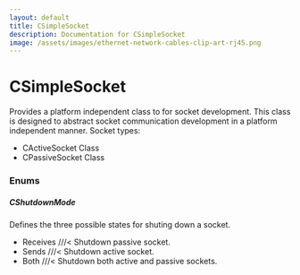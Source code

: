 ```yaml
---
layout: default
title: CSimpleSocket
description: Documentation for CSimpleSocket
image: /assets/images/ethernet-network-cables-clip-art-rj45.png
---
```

# CSimpleSocket
Provides a platform independent class to for socket development. This class is designed to abstract socket communication development in a
platform independent manner. Socket types:
- CActiveSocket Class
- CPassiveSocket Class

### Enums
##### CShutdownMode
Defines the three possible states for shuting down a socket.
- Receives ///< Shutdown passive socket.
- Sends    ///< Shutdown active socket.
- Both     ///< Shutdown both active and passive sockets.
